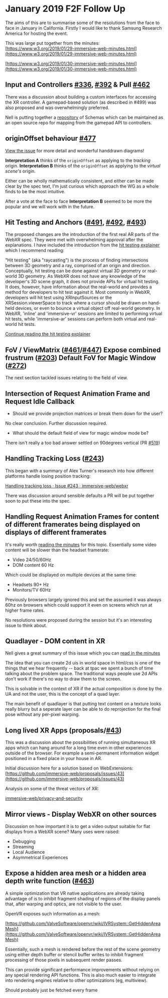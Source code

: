 # January 2019 F2F Follow Up

The aims of this are to summarise some of the resolutions from the face to face in January in California. Firstly I would like to thank Samsung Research America for hosting the event. 

This was large put together from the minutes: 
[https://www.w3.org/2019/01/29-immersive-web-minutes.html](https://www.w3.org/2019/01/29-immersive-web-minutes.html)

[https://www.w3.org/2019/01/30-immersive-web-minutes.html](https://www.w3.org/2019/01/30-immersive-web-minutes.html)

## Input and Controllers [#336](https://github.com/immersive-web/webxr/issues/336), [#392](https://github.com/immersive-web/webxr/isues/392) & Pull [#462](https://github.com/immersive-web/webxr/pull/462)

There was a discussion about building a custom interfaces for accessing the XR controller. A gamepad-based solution (as described in #499) was also proposed and was overwhelmingly preferred.

Nell is putting together a [repository](https://github.com/immersive-web/xr-gamepad-mappings) of Schemas which can be maintained as an open source repo for mapping from the gamepad API to controllers.

## originOffset behaviour [#477](https://github.com/immersive-web/webxr/issues/477)

[View the issue](https://github.com/immersive-web/webxr/issues/477#issuecomment-456565794) for more detail and wonderful handdrawn diagrams!

**Interpretation A** thinks of the `originOffset` as applying to the *tracking* origin.
**Interpretation B** thinks of the `originOffset` as applying to the *virtual scene's* origin.

Either can be wholly mathematically consistent, and either can be made clear by the spec text, I'm just curious which approach the WG as a whole finds to be the most intuitive.

After a vote at the face to face **Interpretation B** seemed to be more the popular and we will work with in the future.

## Hit Testing and Anchors ([#491](https://github.com/immersive-web/webxr/pull/491), [#492](https://github.com/immersive-web/webxr/pull/492), [#493](https://github.com/immersive-web/webxr/pull/493))

The proposed changes are the introduction of the first real AR parts of the WebXR spec. They were met with overwhelming approval after the explanations. I have included the introduction from the [hit testing explainer](https://github.com/immersive-web/webxr/blob/master/hit-testing-explainer.md) which I recommend reading: 

"Hit testing" (aka "raycasting") is the process of finding intersections between 3D geometry and a ray, comprised of an origin and direction. Conceptually, hit testing can be done against virtual 3D geometry or real-world 3D geometry. As WebXR does not have any knowledge of the developer's 3D scene graph, it does not provide APIs for virtual hit testing. It does, however, have information about the real-world and provides a method for developers to hit test against it. Most commonly in WebXR, developers will hit test using XRInputSources or the XRSession.viewerSpace to track where a cursor should be drawn on hand-held devices, or even to bounce a virtual object off real-world geometry. In WebXR, 'inline' and 'immersive-vr' sessions are limited to performing virtual hit tests, while 'immersive-ar' sessions can perform both virtual and real-world hit tests.

[Continue reading the hit testing explainer](https://github.com/immersive-web/webxr/blob/master/hit-testing-explainer.md)

## FoV / ViewMatrix ([#461](https://github.com/immersive-web/webxr/issues/461)/[#447](https://github.com/immersive-web/webxr/issues/447)) Expose combined frustrum ([#203](https://github.com/immersive-web/webxr/issues/203)) Default FoV for Magic Window ([#272](https://github.com/immersive-web/webxr/issues/272))

The next section tackled issues relating to the field of view.

## Intersection of Request Animation Frame and Request Idle Callback

- Should we provide projection matrices or break them down for the user?

No clear conclusion. Further discussion required.

- What should the default field of view for magic window mode be?

There isn't really a too bad answer settled on 90degrees vertical (PR [#519](https://github.com/immersive-web/webxr/pull/519))

## Handling Tracking Loss ([#243](https://github.com/immersive-web/webxr/issues/243))

This began with a summary of Alex Turner's research into how different platforms handle losing position tracking: 

[Handling tracking loss · Issue #243 · immersive-web/webxr](https://github.com/immersive-web/webxr/issues/243#issuecomment-454282109)

There was discussion around sensible defaults a PR will be put together soon to put these into the spec.

## Handling Request Animation Frames for content of different framerates being displayed on displays of different framerates

It's really worth [reading the minutes](https://www.w3.org/2019/01/30-immersive-web-minutes.html#item04) for this topic. Essentially some video content will be slower than the headset framerate:

- Video 24/50/60Hz
- DOM content 60 Hz

Which could be displayed on multiple devices at the same time:

- Headsets 90+ Hz
- Monitors/TV 60Hz

Previously browsers largely ignored this and set the assumed it was always 60hz on browsers which could support it even on screens which run at higher frame rates.

No resolutions were proposed during the session but it's an interesting issue to think about.

## Quadlayer - DOM content in XR

Nell gives a great summary of this issue which you can [read in the minutes](https://www.w3.org/2019/01/30-immersive-web-minutes.html#item05)

The idea that you can create 2d uis in world space in html/css is one of the things that we hear frequently -- back at tpac we spent a bunch of time talking about the problem space. The traditional ways people use 2d APIs don't work if there's no way to draw them to the screen.

This is solvable in the context of XR if the actual composition is done by the UA and not the user, this is the concept of a quad layer.

The main benefit of quadlayer is that putting text content on a texture looks really blurry but a seperate layer can be able to do reprojection for the final pose without any per-pixel warping.

## Long lived XR Apps (proposals/[#43](https://github.com/immersive-web/proposals/issues/43))

This was a discussion about the possibilities of running simultaneous XR apps which can hang around for a long time even in other experiences outside of the browser. For example a semi-permanent information widget positioned in a fixed place in your house in AR.

Initial discussion here for a solution based on WebExtensions: [https://github.com/immersive-web/proposals/issues/43](https://github.com/immersive-web/proposals/issues/43)

Analysis on some of the threat vectors of XR: 

[immersive-web/privacy-and-security](https://github.com/immersive-web/privacy-and-security/blob/master/EXPLAINER.md)

## Mirror views - Display WebXR on other sources

Discussion on how important it is to get a video output suitable for flat displays from a WebXR scene?
Many uses were raised:

- Debugging
- Streaming
- Local Audience
- Asymmetrical Experiences

## Expose a hidden area mesh or a hidden area depth write function ([#463](https://github.com/immersive-web/webxr/issues/463))

A simple optimization that VR native applications are already taking advantage of is to inhibit fragment shading of regions of the display panels that, after warping and optics, are not visible to the user.

OpenVR exposes such information as a mesh:

[https://github.com/ValveSoftware/openvr/wiki/IVRSystem::GetHiddenAreaMesh](https://github.com/ValveSoftware/openvr/wiki/IVRSystem::GetHiddenAreaMesh)

Essentially, such a mesh is rendered before the rest of the scene geometry using either depth buffer or stencil buffer writes to inhibit fragment processing of those pixels in subsequent render passes.

This can provide significant performance improvements without relying on any special rendering API functions. This is also much easier to integrate into rendering engines relative to other optimizations (eg, multiview).

Should probably just be fetched every frame
